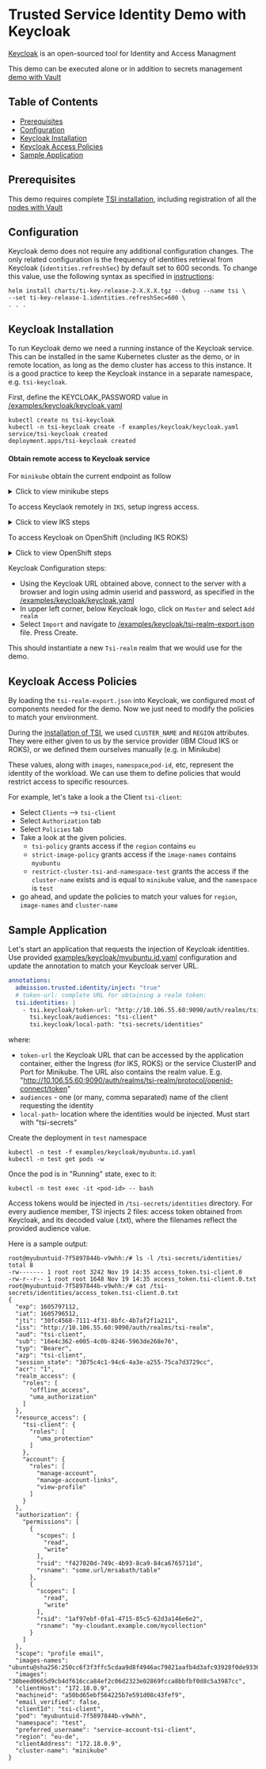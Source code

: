 # Trusted Service Identity Demo with Keycloak
[Keycloak](https://www.keycloak.org/) is an open-sourced tool for Identity and Access Managment

This demo can be executed alone or in addition to secrets management [demo with Vault](/examples/vault/README.md)

## Table of Contents
- [Prerequisites](./README.md#prerequisites)
- [Configuration](./README.md#configuration)
- [Keycloak Installation](./README.md#keycloak-installation)
- [Keycloak Access Policies](./README.md#keycloak-access-policies)
- [Sample Application](./README.md#sample-application)

## Prerequisites
This demo requires complete [TSI installation](/README.md#install-trusted-service-identity-framework), including registration of all the
[nodes with Vault](/examples/vault/README.md#register-jwt-signing-service-jss-with-vault)

## Configuration
Keycloak demo does not require any additional configuration changes. The only related
configuration is the frequency of identities retrieval from Keycloak (`identities.refreshSec`)
by default set to 600 seconds. To change this value, use the following syntax
as specified in [instructions](/README.md#deploy-helm-charts):

```console
helm install charts/ti-key-release-2-X.X.X.tgz --debug --name tsi \
--set ti-key-release-1.identities.refreshSec=600 \
. . .
```

## Keycloak Installation
To run Keycloak demo we need a running instance of the Keycloak
service. This can be installed in the same Kubernetes cluster as
the demo, or in remote location, as long as the demo cluster has access to this instance. It is a good practice to keep the Keycloak
instance in a separate namespace, e.g. `tsi-keycloak`.

First, define the KEYCLOAK_PASSWORD value in [/examples/keycloak/keycloak.yaml](/examples/keycloak/keycloak.yaml)

```console
kubectl create ns tsi-keycloak
kubectl -n tsi-keycloak create -f examples/keycloak/keycloak.yaml
service/tsi-keycloak created
deployment.apps/tsi-keycloak created
```

#### Obtain remote access to Keycloak service
For `minikube` obtain the current endpoint as follow
<details><summary>Click to view minikube steps</summary>

```console
minikube service tsi-keycloak -n tsi-keycloak --url
🏃  Starting tunnel for service tsi-keycloak.
|--------------|--------------|-------------|------------------------|
|  NAMESPACE   |     NAME     | TARGET PORT |          URL           |
|--------------|--------------|-------------|------------------------|
| tsi-keycloak | tsi-keycloak |             | http://127.0.0.1:61286 |
|--------------|--------------|-------------|------------------------|
http://127.0.0.1:61286
```
So this is the URL to get access to the Keycloak console from the host (browser).

If the application container is running in the same Minikube cluster, we need the
Cluster IP provided by the service.
```console
keycloak$k get service -n tsi-keycloak
NAME           TYPE       CLUSTER-IP     EXTERNAL-IP   PORT(S)          AGE
tsi-keycloak   NodePort   10.106.55.60   <none>        9090:32548/TCP   3h15m
```
In this example the value is `http://10.106.55.60:9090`, and that's what we will
add to the application configuration deployment.

</details>


To access Keyclaok remotely in `IKS`, setup ingress access.
<details><summary>Click to view IKS steps</summary>

Obtain the ingress name using `ibmcloud` cli:
```console
$ # first obtain the cluster name:
$ ibmcloud ks clusters
$ # then use the cluster name to get the Ingress info:
$ ibmcloud ks cluster-get --cluster <cluster_name> | grep Ingress
```
Build an ingress file from `example/keycloak/ingress-IKS.template.yaml`,
using the `Ingress Subdomain` information obtained above. You can use any arbitrary
prefix in addition to the Ingress value. For example:
`host: tsi-keycloak.my-tsi-cluster-8abee0d19746a818fd9d58aa25c34ecfe-0000.eu-de.containers.appdomain.cloud`

```yaml
apiVersion: extensions/v1beta1
kind: Ingress
metadata:
  name: keycloak-ingress
spec:
  rules:
    # provide the actual Ingress for `host` value:
    # use the following command to get the subdomain:
    #    ibmcloud ks cluster get --cluster <cluster-name> | grep Ingress
    # any prefix can be defined as a result (e.g.):
    # - host: tsi-keycloak-v001.tsi-fra02-5240a746a818fd9d58aa25c34ecfe-0000.eu-de.containers.appdomain.cloud
    # provide the actual Ingress for `host` value:
  - host: tsi-keycloak.my-tsi-cluster-8abee0d19746a818fd9d58aa25c34ecfe-0000.eu-de.containers.appdomain.cloud
    http:
      paths:
      - backend:
          serviceName: tsi-keycloak
          servicePort: 9090
        path: /
```

create ingress:
```console
$ kubectl -n tsi-keycloak create -f ingress-IKS.yaml
```
</details>

To access Keycloak on OpenShift (including IKS ROKS)
<details><summary>Click to view OpenShift steps</summary>

This assumes the OpenShift command line is already installed. Otherwise see
the [documentation](https://docs.openshift.com/container-platform/4.2/cli_reference/openshift_cli/getting-started-cli.html)
and you can get `oc` cli from https://mirror.openshift.com/pub/openshift-v4/clients/oc/4.3/

```console
oc -n tsi-keycloak expose svc/tsi-keycloak
export KEYCLOAK_ADDR="http://$(oc -n tsi-keycloak get route tsi-keycloak -o jsonpath='{.spec.host}')"
```

</details>

Keycloak Configuration steps:
* Using the Keycloak URL obtained above, connect to the server with a browser and
login using admin userid and password, as specified in the [/examples/keycloak/keycloak.yaml](/examples/keycloak/keycloak.yaml)
* In upper left corner, below Keycloak logo, click on `Master` and select `Add realm`
* Select `Import` and navigate to [/examples/keycloak/tsi-realm-export.json](/examples/keycloak/tsi-realm-export.json) file. Press Create.

This should instantiate a new `Tsi-realm` realm that we would use for the demo.

## Keycloak Access Policies
By loading the `tsi-realm-export.json` into Keycloak, we configured most of components
needed for the demo. Now we just need to modify the policies to match your
environment.

During the [installation of TSI](/README.md#install-trusted-service-identity-framework), we used `CLUSTER_NAME` and `REGION` attributes. They were either given to us by the
service provider (IBM Cloud IKS or ROKS), or we defined them ourselves manually
(e.g. in Minikube)

These values, along with `images`, `namespace`,`pod-id`, etc, represent the identity
of the workload. We can use them to define policies that would restrict access
to specific resources.

For example, let's take a look a the Client `tsi-client`:
* Select `Clients`  --> `tsi-client`
* Select `Authorization` tab
* Select `Policies` tab
* Take a look at the given policies.
  - `tsi-policy` grants access if the `region` contains `eu`
  - `strict-image-policy` grants access if the `image-names` contains `myubuntu`
  - `restrict-cluster-tsi-and-namespace-test` grants the access if the `cluster-name`
exists and is equal to `minikube` value, and the `namespace` is `test`
* go ahead, and update the policies to match your values for `region`, `image-names`
and `cluster-name`

## Sample Application
Let's start an application that requests the injection of Keycloak identities.
Use provided [examples/keycloak/myubuntu.id.yaml](/examples/keycloak/myubuntu.id.yaml)
configuration and update the annotation to match your Keycloak server URL.

```yaml
annotations:
  admission.trusted.identity/inject: "true"
  # token-url: complete URL for obtaining a realm token:
  tsi.identities: |
    - tsi.keycloak/token-url: "http://10.106.55.60:9090/auth/realms/tsi-realm/protocol/openid-connect/token"
      tsi.keycloak/audiences: "tsi-client"
      tsi.keycloak/local-path: "tsi-secrets/identities"
```
where:
* `token-url` the Keycloak URL that can be accessed by the application container, either the Ingress (for IKS, ROKS) or the service ClusterIP and Port for Minikube. The URL also contains the realm value. E.g. "http://10.106.55.60:9090/auth/realms/tsi-realm/protocol/openid-connect/token"
* `audiences` - one (or many, comma separated) name of the client requesting the identity
* `local-path`- location where the identities would be injected. Must start with "tsi-secrets"

Create the deployment in `test` namespace
```console
kubectl -n test -f examples/keycloak/myubuntu.id.yaml
kubectl -n test get pods -w
```

Once the pod is in "Running" state, exec to it:

```console
kubectl -n test exec -it <pod-id> -- bash
```

Access tokens would be injected in `/tsi-secrets/identities` directory.
For every audience member, TSI injects 2 files: access token obtained from Keycloak,
and its decoded value (.txt), where the filenames reflect the provided audience value.

Here is a sample output:
```console
root@myubuntuid-7f5897844b-v9whh:/# ls -l /tsi-secrets/identities/
total 8
-rw------- 1 root root 3242 Nov 19 14:35 access_token.tsi-client.0
-rw-r--r-- 1 root root 1648 Nov 19 14:35 access_token.tsi-client.0.txt
root@myubuntuid-7f5897844b-v9whh:/# cat /tsi-secrets/identities/access_token.tsi-client.0.txt
{
  "exp": 1605797112,
  "iat": 1605796512,
  "jti": "30fc4568-7111-4f31-8bfc-4b7af2f1a211",
  "iss": "http://10.106.55.60:9090/auth/realms/tsi-realm",
  "aud": "tsi-client",
  "sub": "16e4c362-e005-4c0b-8246-5963de268e76",
  "typ": "Bearer",
  "azp": "tsi-client",
  "session_state": "3075c4c1-94c6-4a3e-a255-75ca7d3729cc",
  "acr": "1",
  "realm_access": {
    "roles": [
      "offline_access",
      "uma_authorization"
    ]
  },
  "resource_access": {
    "tsi-client": {
      "roles": [
        "uma_protection"
      ]
    },
    "account": {
      "roles": [
        "manage-account",
        "manage-account-links",
        "view-profile"
      ]
    }
  },
  "authorization": {
    "permissions": [
      {
        "scopes": [
          "read",
          "write"
        ],
        "rsid": "f427020d-749c-4b93-8ca9-84ca6765711d",
        "rsname": "some.url/mrsabath/table"
      },
      {
        "scopes": [
          "read",
          "write"
        ],
        "rsid": "1af97ebf-0fa1-4715-85c5-62d3a146e6e2",
        "rsname": "my-cloudant.example.com/mycollection"
      }
    ]
  },
  "scope": "profile email",
  "images-names": "ubuntu@sha256:250cc6f3f3ffc5cdaa9d8f4946ac79821aafb4d3afc93928f0de9336eba21aa4",
  "images": "30beed0665d9cb4df616cca84ef2c06d2323e02869fcca8bbfbf0d8c5a3987cc",
  "clientHost": "172.18.0.9",
  "machineid": "a50bd65ebf564225b7e591d08c43fef9",
  "email_verified": false,
  "clientId": "tsi-client",
  "pod": "myubuntuid-7f5897844b-v9whh",
  "namespace": "test",
  "preferred_username": "service-account-tsi-client",
  "region": "eu-de",
  "clientAddress": "172.18.0.9",
  "cluster-name": "minikube"
}
```
